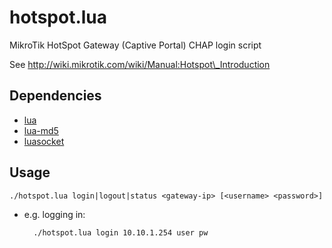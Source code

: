 hotspot.lua
===========

MikroTik HotSpot Gateway (Captive Portal) CHAP login script

See http://wiki.mikrotik.com/wiki/Manual:Hotspot\_Introduction

Dependencies
------------

* [lua](http://www.lua.org)
* [lua-md5](https://github.com/keplerproject/md5)
* [luasocket](http://w3.impa.br/~diego/software/luasocket/)

Usage
-----

    ./hotspot.lua login|logout|status <gateway-ip> [<username> <password>]

* e.g. logging in:

        ./hotspot.lua login 10.10.1.254 user pw

